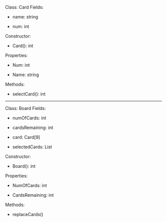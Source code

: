 Class: Card
Fields:

- name: string

- num: int

Constructor:

+ Card(): int

Properties:

+ Num: int

+ Name: string

Methods:

+ selectCard(): int
-----------------------------------------------------------------------------------------------------------------------------------------------------
Class: Board
Fields:

- numOfCards: int

- cardsRemaining: int

- card: Card[9]

- selectedCards: List<int>

Constructor:

+ Board(): int

Properties:

+ NumOfCards: int

+ CardsRemaining: int

Methods:

+ replaceCards()

+ checkRemainingCards()
------------------------------------------------------------------------------------------------------------------------------------------------------------------
Class: ElevensGame
Fields:

- deck: Deck

- board: Board

- isGameActive: bool

Constructor:

+ ElevensGame(): int

Properties:

+ IsGameActive: bool

Methods:

+ checkForValidPairs(): bool

+ startGame(): bool

+ endGame(): bool

+ updateGameStatus(): bool
--------------------------------------------------------------------------------------------------------------------------------------------------------------------
Class: Deck
Fields:

- cards: List<Card>

Constructor:

+ Deck()

Methods:

+ dealCard(): int

+ shuffle(): int
